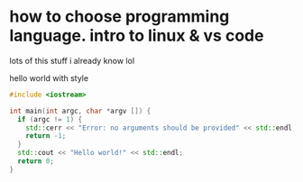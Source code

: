 # how to choose programming language. intro to linux & vs code

lots of this stuff i already know lol

hello world with style

```cpp
#include <iostream>

int main(int argc, char *argv []) {
  if (argc != 1) {
    std::cerr << "Error: no arguments should be provided" << std::endl;
    return -1;
  }
  std::cout << "Hello world!" << std::endl;
  return 0;
}
```
